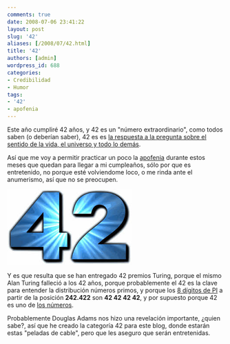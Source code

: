 ```yaml
---
comments: true
date: 2008-07-06 23:41:22
layout: post
slug: '42'
aliases: [/2008/07/42.html]
title: '42'
authors: [admin]
wordpress_id: 688
categories:
- Credibilidad
- Humor
tags:
- '42'
- apofenia
---
```


Este año cumpliré 42 años, y 42 es un "número extraordinario", como todos saben (o deberían saber), 42 es es [la respuesta a la pregunta sobre el sentido de la vida, el universo y todo lo demás](/2006/10/resolviendo_problemas_2.html).

Así que me voy a permitir practicar un poco la [apofenia](http://es.wikipedia.org/wiki/Apofenia) durante estos meses que quedan para llegar a mi cumpleaños, sólo por que es entretenido, no porque esté volviendome loco, o me rinda ante el anumerismo, así que no se preocupen.

![](Answer_to_Life.jpeg)

Y es que resulta que se han entregado 42 premios Turing, porque el mismo Alan Turing falleció a los 42 años, porque probablemente el 42 es la clave para entender la distribución números primos, y porque los [8 dígitos de PI](http://www.eveandersson.com/pi/digits/1000000.txt) a partir de la posición **242.422** son **42 42 42 42**, y por supuesto porque 42 es uno de [los números](http://lostpedia.com/wiki/The_Numbers).

Probablemente Douglas Adams nos hizo una revelación importante, ¿quien sabe?, así que he creado la categoría 42 para este blog, donde estarán estas "peladas de cable", pero que les aseguro que serán entretenidas.
